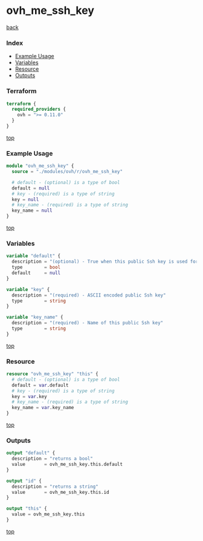 # ovh_me_ssh_key

[back](../ovh.md)

### Index

- [Example Usage](#example-usage)
- [Variables](#variables)
- [Resource](#resource)
- [Outputs](#outputs)

### Terraform

```terraform
terraform {
  required_providers {
    ovh = ">= 0.11.0"
  }
}
```

[top](#index)

### Example Usage

```terraform
module "ovh_me_ssh_key" {
  source = "./modules/ovh/r/ovh_me_ssh_key"

  # default - (optional) is a type of bool
  default = null
  # key - (required) is a type of string
  key = null
  # key_name - (required) is a type of string
  key_name = null
}
```

[top](#index)

### Variables

```terraform
variable "default" {
  description = "(optional) - True when this public Ssh key is used for rescue mode and reinstallations"
  type        = bool
  default     = null
}

variable "key" {
  description = "(required) - ASCII encoded public Ssh key"
  type        = string
}

variable "key_name" {
  description = "(required) - Name of this public Ssh key"
  type        = string
}
```

[top](#index)

### Resource

```terraform
resource "ovh_me_ssh_key" "this" {
  # default - (optional) is a type of bool
  default = var.default
  # key - (required) is a type of string
  key = var.key
  # key_name - (required) is a type of string
  key_name = var.key_name
}
```

[top](#index)

### Outputs

```terraform
output "default" {
  description = "returns a bool"
  value       = ovh_me_ssh_key.this.default
}

output "id" {
  description = "returns a string"
  value       = ovh_me_ssh_key.this.id
}

output "this" {
  value = ovh_me_ssh_key.this
}
```

[top](#index)